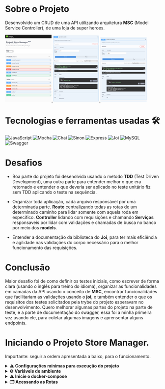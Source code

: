 # Sobre o Projeto 

Desenvolvido um CRUD de uma API utilizando arquitetura **MSC** (Model Service Controller), de uma loja de super heroes.

<a href="./img/swagger_allroutes.png">
  <img src="./img/swagger_allroutes.png" width="30%"></img>
</a>
<a href="./img/swagger_getProductId.png">
  <img src="./img/swagger_getProductId.png" width="30%"></img>
</a>
<a href="./img/swagger_getProductName.png">
  <img src="./img/swagger_getProductName.png" width="30%"></img>
</a>

# Tecnologias e ferramentas usadas 🛠

![JavaScript](https://img.shields.io/badge/-JavaScript-%23F7DF1C?style=flat-square&logo=javascript&logoColor=000000&labelColor=%23F7DF1C&color=%23FFCE5A)
![Mocha](https://img.shields.io/badge/-Mocha-896446?style=flat-square&logo=mocha&logoColor=ffffff)
![Chai](https://img.shields.io/badge/-Chai-a40802?style=flat-square&logo=chai)
![Sinon](https://img.shields.io/badge/-Sinon-a0d3a4?style=flat-square&logo=sinon)
![Express](https://img.shields.io/badge/-Express-339999?style=flat-square&logo=express)
![Joi](https://img.shields.io/badge/-Joi-0080ff?style=flat-square&logo=joi)
![MySQL](https://img.shields.io/badge/-MySQL-EAA221?style=flat-square&logo=mysql&logoColor=1e4c68)
![Swagger](https://img.shields.io/badge/-Swagger-85EA2D?style=flat-square&logo=swagger&logoColor=000)

# Desafios

- Boa parte do projeto foi desenolvida usando o metodo **TDD** (Test Driven Development), uma outra parte para entender melhor o que era retornado e entender o que deveria ser aplicado no teste unitário fiz sem TDD aplicando o teste na sequência.

- Organizar toda aplicação, cada arquivo responsável por uma determinada parte. **Route** centralizando todas as rotas de um determinado caminho para lidar somente com aquela roda em especifico. **Controller** lidando com requisições e chamando **Serviços** responsaveis por lidar com validações e chamadas de busca no banco por meio dos **models**.

- Entender a documentação da biblioteca do **Joi**, para ter mais eficiência e agilidade nas validações do corpo necessário para o melhor funcionamento das requisições.

# Conclusão

Maior desafio foi de como definir os testes iniciais, como escrever de forma clara (usando o inglês para treino do idioma), organizar as funcionalidades em camadas da API usando o conceito de **MSC**, encontrar funcionalidades que facilitariam as validações usando o **joi**, e também entender o que os requisitos dos testes solicitados pela trybe do projeto esperavam no desenvolvimento.
Quero melhorar algumas partes do projeto na parte de teste, e a parte de documentação do swagger, essa foi a minha primeira vez usando ele, para coletar algumas imagens e aprensentar alguns endpoints.

# Iniciando o Projeto Store Manager.

Importante: seguir a ordem apresentada a baixo, para o funcionamento.

<details>
  <summary>
    <strong>
      ⚠️ Configurações mínimas para execução do projeto
    </strong>
  </summary>

   - Sistema Operacional Distribuição Unix
 - Node versão 16
 - Docker
 - Docker-compose versão >=1.29.2
 - API Client ([Thunder Client](https://www.thunderclient.com/), [Insomnia](https://insomnia.rest/), [POSTMAN](https://www.postman.com/), ou algum outro de sua preferência)

</details>

<details>
  <summary>
    <strong>
      ⚙️ Variáveis de ambiente
    </strong>
  </summary>

Deve-se criar um arquivo .env na raiz do projeto com o seguinte conteúdo:
```
MYSQL_HOST=127.0.0.1
MYSQL_USER=root
MYSQL_PASSWORD=password
MYSQL_DATABASE=StoreManager
PORT=3000
```
</details>

<details>
  <summary>
    <strong>
      ⚠️ Inicie o docker-compose
    </strong>
  </summary>

Para iniciar o docker compose, você deve dentro da pasta raiz do projeto usar o comando: `docker-compose up -d`

Verifique se os container está funcionando e rodando com o comando `docker ps`. Devem aparecer dois container com o nome de *store_manager* e *store_manager_db*.

</details>

<details>
  <summary>
    <strong>
      🗂 Acessando as Rotas
    </strong>
  </summary>

As rodas desenvolvidas no projeto são;

# /products
### GET - `localhost:3000/products/search`
- Rota responsável por realizar uma consultas por qualquer palavra inclusa em um nome de produto, usando o sinal de `?q=NomeDesejado` após search.

<details>
  <summary>
    Exemplo:
  </summary>

  ⚠️ Pode ser usado o URL em seu navegador, um API Client ou acessando a rota `localhost:3000/docs` por intermédio do swagger.

  <a href="./img/swagger_searchProductName.png">
    <img src="./img/swagger_searchProductName.png" width="30%"></img>
  </a>

</details>

#
### GET - `localhost:3000/products/:id`
- Rota responsável por realizar uma consulta por um produto especifico com base em seu *id*.
<details>
  <summary>
    Exemplo:
  </summary>
  ⚠️ Pode ser usado o URL em seu navegador ou um API Client.

  ```
  localhost:3000/products/1
  ```
- Seu retorno será <strong style="color:green">status 200</strong> com o produto id 1, caso o ele não exista no banco, seu retorno será <strong style="color:red">status 404 Not Found</strong>.

</details>

#
### PUT - `localhost:3000/products/:id`
- Rota responsável por realizar atualização de um produto especifico com base em seu *id*.
<details>
  <summary>
    Exemplo:
  </summary>
  ⚠️ Necessário uso de um API Client.

  ```
  localhost:3000/products/1
  ```
- Para realizar a atualização, deve-se enviar um corpo com os campos do produto, e realizar a atualização dentro do campo desejado. <br />
  <strong>Campo necessário abaixo:</strong>
```
  {
  "name": "Mjölnir"
  }
```
- Se realizado com sucesso seu retorno deve ser <strong style="color:green">status 200 OK</strong> com o produto atualizado, apresentando o o novo dado com seu id.
- Caso o campo seja inválido ou falte, ele deve retornar <strong style="color:red">status 400 Bad Request</strong> com o campo necessário.
- Caso seja um id que não existe, seu retorno será <strong style="color:red">status 404 Not Found</strong>.

</details>


#
### DELETE - `localhost:3000/products/:id`
- Rota responsável por deletar um produto especifico com base em seu *id*.
<details>
  <summary>
    Exemplo:
  </summary>
  ⚠️ Necessário uso de um API Client.

  ```
  localhost:3000/products/1
  ```

- Se realizado com sucesso seu retorno deve ser <strong style="color:green">status 204 No Content</strong>, sem nenhuma informação.
- Caso seja um id que não existe, seu retorno será <strong style="color:red">status 404 Not Found</strong>.

</details>

#
### GET - `localhost:3000/products`
- Rota responsável por apresentar todos os produtos cadastrados no banco de dados.
<details>
  <summary>
    Exemplo:
  </summary>
  ⚠️ Pode ser usado o URL em seu navegador ou um API Client.

  ```
  localhost:3000/products
  ```

- Se realizado com sucesso seu retorno deve ser <strong style="color:green">status 200</strong>, com todos itens cadastrados no banco.

</details>

#
### POST - `localhost:3000/products`
- Rota responsável por cadastrar um novo produto ao banco de dados.
<details>
  <summary>
    Exemplo:
  </summary>
  ⚠️ Necessário uso de um API Client.

  ```
  localhost:3000/products
  ```

- Para realizar o cadastro, deve-se enviar um corpo com todos os campos do produto.

  ```
    {
    "name": "Stone Glove"
    }
  ```
  - Se realizado com sucesso seu retorno deve ser <strong style="color:green">status 204 OK</strong> com o produto cadastrado e seu id.
  - Caso o campo seja inválido ou falte, ele deve retornar <strong style="color:red">status 400 Bad Request</strong> com o campo necessário.
  - Caso seja um id que não existe, seu retorno será <strong style="color:red">status 404 Not Found</strong>.

</details>

#
# /sales
### GET - `localhost:3000/sales/:id`
- Rota responsável por realizar uma consulta por uma venda especifica com base em seu *id*.
<details>
  <summary>
    Exemplo:
  </summary>
  ⚠️ Pode ser usado o URL em seu navegador ou um API Client.

  ```
  localhost:3000/sales/1
  ```
- Seu retorno será <strong style="color:green">status 200</strong> com a venda, caso a venda não exista no banco, seu retorno será <strong style="color:red">status 404 Not Found</strong>.

</details>

#
### PUT - `localhost:3000/sales/:id`
- Rota responsável por realizar atualização de uma venda especifica com base em seu *id*.
<details>
  <summary>
    Exemplo:
  </summary>
  ⚠️ Necessário uso de um API Client.

  ```
  localhost:3000/sales/1
  ```
- Para realizar a atualização, deve-se enviar um corpo com todos os campos da venda, e realizar a atualização dentro do campo desejado. <br />
<strong>Campos necessários abaixo: </strong> <br />
⚠️Nota: É possivel o cadastro de vários produtos à mesma venda, por isso o corpo deve ser em forma de array.

```
[
  {
    "productId": 2,
    "quantity": 5
  },
  ...
]
```
- Se realizado com sucesso seu retorno deve ser <strong style="color:green">status 200 OK</strong> com a venda atualizada, apresentando o o novo dado com seu id.
- Caso o campo seja inválido ou falte, ele deve retornar <strong style="color:red">status 400 Bad Request</strong> com o campo necessário.
- Caso seja um id que não existe, seu retorno será <strong style="color:red">status 404 Not Found</strong>.

</details>

#
### DELETE - `localhost:3000/sales/:id`
- Rota responsável por deletar uma venda especifica com base em seu *id*.
<details>
  <summary>
    Exemplo:
  </summary>
  ⚠️ Necessário uso de um API Client.

  ```
  localhost:3000/sales/1
  ```

- Se realizado com sucesso seu retorno deve ser <strong style="color:green">status 204 No Content</strong>, sem nenhuma informação.
- Caso seja um id que não existe, seu retorno será <strong style="color:red">status 404 Not Found</strong>.

</details>

#
### GET - `localhost:3000/sales`
- Rota responsável por apresentar todas as vendas cadastrados no banco de dados.
<details>
  <summary>
    Exemplo:
  </summary>
  ⚠️ Pode ser usado o URL em seu navegador ou um API Client.

  ```
  localhost:3000/sales
  ```

- Se realizado com sucesso seu retorno deve ser <strong style="color:green">status 200</strong>, com todas vendas cadastradas no banco.

</details>

#
### POST - `localhost:3000/sales`
- Rota responsável por cadastrar uma nova venda ao banco de dados.
<details>
  <summary>
    Exemplo:
  </summary>
  ⚠️ Necessário uso de um API Client.

  ```
  localhost:3000/sales
  ```

- Para realizar o cadastro, deve-se enviar um corpo com todos os campos do produto.
<strong>Campos necessários abaixo: </strong> <br />
⚠️Nota: É possivel o cadastro de vários produtos à mesma venda, por isso o corpo deve ser em forma de array.

  ```
  [
    {
      "productId": 2,
      "quantity": 5
    },
    ...
  ]
  ```
  - Se realizado com sucesso seu retorno deve ser <strong style="color:green">status 204 OK</strong> com a venda cadastrada e seu id.
  - Caso o campo seja inválido ou falte, ele deve retornar <strong style="color:red">status 400 Bad Request</strong> com o campo necessário.
  - Caso seja um id que não existe, seu retorno será <strong style="color:red">status 404 Not Found</strong>.

</details>

#

# 🚧 /doc

### `localhost:3000/doc`
- Rota de documentação usando o swagger, em desenvolvimento.

</details>

